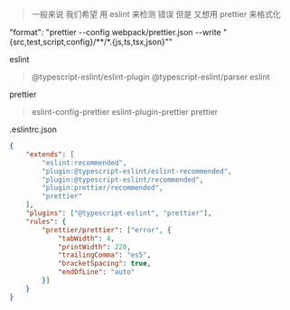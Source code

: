 > 一般来说 我们希望 用 eslint 来检测 错误 但是 又想用 prettier 来格式化

"format": "prettier --config webpack/prettier.json --write \"{src,test,script,config}/**/*.{js,ts,tsx,json}\""

eslint
> @typescript-eslint/eslint-plugin
> @typescript-eslint/parser
> eslint

prettier
> eslint-config-prettier
> eslint-plugin-prettier
> prettier

.eslintrc.json

```json
{
    "extends": [
        "eslint:recommended",
        "plugin:@typescript-eslint/eslint-recommended",
        "plugin:@typescript-eslint/recommended",
        "plugin:prettier/recommended",
        "prettier"
    ],
    "plugins": ["@typescript-eslint", "prettier"],
    "rules": {
        "prettier/prettier": ["error", {
            "tabWidth": 4,
            "printWidth": 220,
            "trailingComma": "es5",
            "bracketSpacing": true,
            "endOfLine": "auto"
        }]
    }
}
```